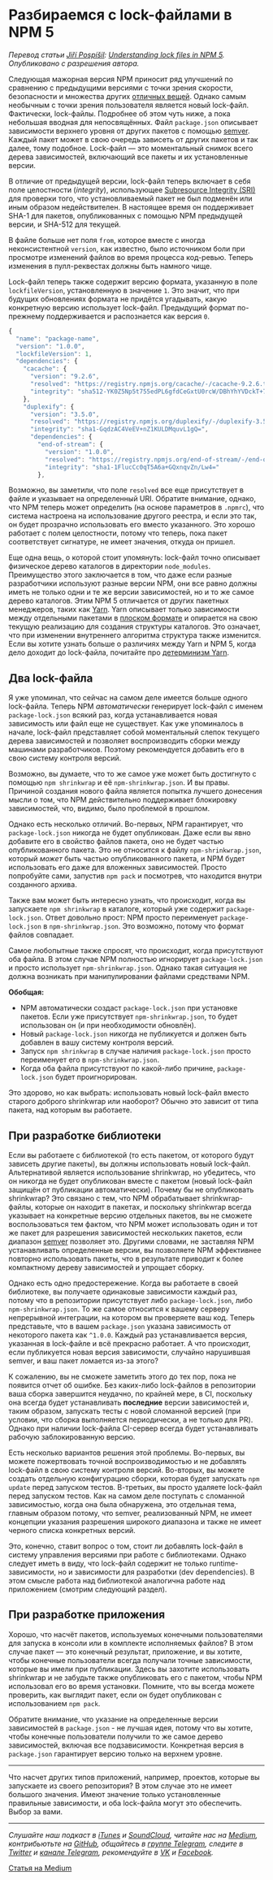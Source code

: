 # Разбираемся с lock-файлами в NPM 5
*Перевод статьи [Jiří Pospíšil](http://jpospisil.com/): [Understanding lock files in NPM 5](http://jpospisil.com/2017/06/02/understanding-lock-files-in-npm-5.html). Опубликовано с разрешения автора.*

Следующая мажорная версия NPM приносит ряд улучшений по сравнению с предыдущими версиями с точки зрения скорости, безопасности и множества других [отличных вещей](https://medium.com/devschacht/npm-5-is-now-npm-latest-9ef037c9f5f5). Однако самым необычным с точки зрения пользователя является новый lock-файл. Фактически, lock-файлы. Подробнее об этом чуть ниже, а пока небольшая вводная для непосвящённых. Файл `package.json` описывает зависимости верхнего уровня от других пакетов с помощью [semver](http://semver.org/). Каждый пакет может в свою очередь зависеть от других пакетов и так далее, тому подобное. Lock-файл — это моментальный снимок всего дерева зависимостей, включающий все пакеты и их установленные версии.

В отличие от предыдущей версии, lock-файл теперь включает в себя поле целостности (*integrity*), использующее [Subresource Integrity (SRI)](https://w3c.github.io/webappsec-subresource-integrity/) для проверки того, что установливаемый пакет не был подменён или иным образом недействителен. В настоящее время он поддерживает SHA-1 для пакетов, опубликованных с помощью NPM предыдущей версии, и SHA-512 для текущей.

В файле больше нет поля `from`, которое вместе с иногда неконсистентной `version`, как известно, было источником боли при просмотре изменений файлов во время процесса код-ревью. Теперь изменения в пулл-реквестах должны быть намного чище.

Lock-файл теперь также содержит версию формата, указанную в поле `lockfileVersion`, установленную в значение `1`. Это значит, что при будущих обновлениях формата не придётся угадывать, какую конкретную версию использует lock-файл. Предыдущий формат по-прежнему поддерживается и распознается как версия `0`.

```javascript
{
  "name": "package-name",
  "version": "1.0.0",
  "lockfileVersion": 1,
  "dependencies": {
    "cacache": {
      "version": "9.2.6",
      "resolved": "https://registry.npmjs.org/cacache/-/cacache-9.2.6.tgz",
      "integrity": "sha512-YK0Z5Np5t755edPL6gfdCeGxtU0rcW/DBhYhYVDckT+7AFkCCtedf2zru5NRbBLFk6e7Agi/RaqTOAfiaipUfg=="
    },
    "duplexify": {
      "version": "3.5.0",
      "resolved": "https://registry.npmjs.org/duplexify/-/duplexify-3.5.0.tgz",
      "integrity": "sha1-GqdzAC4VeEV+nZ1KULDMquvL1gQ=",
      "dependencies": {
        "end-of-stream": {
          "version": "1.0.0",
          "resolved": "https://registry.npmjs.org/end-of-stream/-/end-of-stream-1.0.0.tgz",
          "integrity": "sha1-1FlucCc0qT5A6a+GQxnqvZn/Lw4="
        },
```

Возможно, вы заметили, что поле `resolved` все еще присутствует в файле и указывает на определенный URI. Обратите внимание, однако, что NPM теперь может определить (на основе параметров в `.npmrc`), что система настроена на использование другого реестра, и если это так, он будет прозрачно использовать его вместо указанного. Это хорошо работает с полем целостности, потому что теперь, пока пакет соответствует сигнатуре, не имеет значения, откуда он пришел.

Еще одна вещь, о которой стоит упомянуть: lock-файл точно описывает физическое дерево каталогов в директории `node_modules`. Преимущество этого заключается в том, что даже если разные разработчики используют разные версии NPM, они все равно должны иметь не только одни и те же версии зависимостей, но и то же самое дерево каталогов. Этим NPM 5 отличается от других пакетных менеджеров, таких как [Yarn](https://yarnpkg.com/en/). Yarn описывает только зависимости между отдельными пакетами в [плоском формате](https://github.com/yarnpkg/yarn/blob/46750b2bebd487fb2d2011b9c4b7646ec6e2d8a3/yarn.lock) и опирается на свою текущую реализацию для создания структуры каталогов. Это означает, что при изменении внутреннего алгоритма структура также изменится. Если вы хотите узнать больше о различиях между Yarn и NPM 5, когда дело доходит до lock-файла, почитайте про [детерминизм Yarn](https://github.com/yarnpkg/yarn/blob/46750b2bebd487fb2d2011b9c4b7646ec6e2d8a3/yarn.lock).

## Два lock-файла
Я уже упоминал, что сейчас на самом деле имеется больше одного lock-файла. Теперь NPM *автоматически* генерирует lock-файл с именем `package-lock.json` всякий раз, когда устанавливается новая зависимость или файл еще не существует. Как уже упоминалось в начале, lock-файл представляет собой моментальный слепок текущего дерева зависимостей и позволяет воспроизводить сборки между машинами разработчиков. Поэтому рекомендуется добавить его в свою систему контроля версий.

Возможно, вы думаете, что то же самое уже может быть достигнуто с помощью `npm shrinkwrap` и её `npm-shrinkwrap.json`. И вы правы. Причиной создания нового файла является попытка лучшего донесения мысли о том, что NPM действительно поддерживает блокировку зависимостей, что, видимо, было проблемой в прошлом.

Однако есть несколько отличий. Во-первых, NPM гарантирует, что `package-lock.json` никогда не будет опубликован. Даже если вы явно добавите его в свойство файлов пакета, оно не будет частью опубликованного пакета. Это не относится к файлу `npm-shrinkwrap.json`, который *может* быть частью опубликованного пакета, и NPM будет использовать его даже для вложенных зависимостей. Просто попробуйте сами, запустив `npm pack` и посмотрев, что находится внутри созданного архива.

Также вам может быть интересно узнать, что происходит, когда вы запускаете `npm shrinkwrap` в каталоге, который уже содержит `package-lock.json`. Ответ довольно прост: NPM просто переименует `package-lock.json` в `npm-shrinkwrap.json`. Это возможно, потому что формат файлов совпадает.

Самое любопытные также спросят, что происходит, когда присутствуют оба файла. В этом случае NPM полностью игнорирует `package-lock.json` и просто использует `npm-shrinkwrap.json`. Однако такая ситуация не должна возникать при манипулировании файлами средствами NPM.

**Обобщая:**
* NPM автоматически создаст `package-lock.json` при установке пакетов. Если уже присутствует `npm-shrinkwrap.json`, то будет использован он (и при необходимости обновлён).
* Новый `package-lock.json` никогда не публикуется и должен быть добавлен в вашу систему контроля версий.
* Запуск `npm shrinkwrap` в случае наличия `package-lock.json` просто переименует его в `npm-shrinkwrap.json`.
* Когда оба файла присутствуют по какой-либо причине, `package-lock.json` будет проигнорирован.

Это здорово, но как выбрать: использовать новый lock-файл вместо старого доброго shrinkwrap или наоборот? Обычно это зависит от типа пакета, над которым вы работаете.

## При разработке библиотеки
Если вы работаете с библиотекой (то есть пакетом, от которого будут зависеть другие пакеты), вы должны использовать новый lock-файл. Альтернативой является использование shrinkwrap, но убедитесь, что он никогда не будет опубликован вместе с пакетом (новый lock-файл защищён от публикации автоматически). Почему бы не опубликовать shrinkwrap? Это связано с тем, что NPM обрабатывает shrinkwrap-файлы, которые он находит в пакетах, и поскольку shrinkwrap всегда указывает на конкретные версию отдельных пакетов, вы не сможете воспользоваться тем фактом, что NPM может использовать один и тот же пакет для разрешения зависимостей нескольких пакетов, если диапазон [semver](http://semver.org/) позволяет это. Другими словами, не заставляя NPM устанавливать определенные версии, вы позволяете NPM эффективнее повторно использовать пакеты, что в результате приводит к более компактному дереву зависимостей и упрощает сборку.

Однако есть одно предостережение. Когда вы работаете в своей библиотеке, вы получаете одинаковые зависимости каждый раз, потому что в репозитории присутствует либо `package-lock.json`, либо `npm-shrinkwrap.json`. То же самое относится к вашему серверу непрерывной интеграции, на котором вы проверяете ваш код. Теперь представьте, что в вашем `package.json` указана зависимость от некоторого пакета как `^1.0.0`. Каждый раз устанавливается версия, указанная в lock-файле и всё прекрасно работает. А что происходит, если публикуется новая версия зависимости, случайно нарушившая semver, и ваш пакет ломается из-за этого?

К сожалению, вы не сможете заметить этого до тех пор, пока не появится отчет об ошибке. Без каких-либо lock-файлов в репозитории ваша сборка завершится неудачно, по крайней мере, в CI, поскольку она всегда будет устанавливать **последние** версии зависимостей и, таким образом, запускать тесты с новой сломанной версией (при условии, что сборка выполняется периодически, а не только для PR). Однако при наличии lock-файла CI-сервер всегда будет устанавливать рабочую заблокированную версию.

Есть несколько вариантов решения этой проблемы. Во-первых, вы можете пожертвовать точной воспроизводимостью и не добавлять lock-файл в свою систему контроля версий. Во-вторых, вы можете создать отдельную конфигурацию сборки, которая будет запускать `npm update` перед запуском тестов. В-третьих, вы просто удаляете lock-файл перед запуском тестов. Как на самом деле поступать с сломанной зависимостью, когда она была обнаружена, это отдельная тема, главным образом потому, что semver, реализованный NPM, не имеет концепции указания разрешения широкого диапазона и также не имеет черного списка конкретных версий.

Это, конечно, ставит вопрос о том, стоит ли добавлять lock-файл в систему управления версиями при работе с библиотеками. Однако следует иметь в виду, что lock-файл содержит не только runtime-зависимости, но и зависимости для разработки (dev dependencies). В этом смысле работа над библиотекой аналогична работе над приложением (смотрим следующий раздел).

## При разработке приложения
Хорошо, что насчёт пакетов, используемых конечными пользователями для запуска в консоли или в комплекте исполняемых файлов? В этом случае пакет — это конечный результат, приложение, и вы хотите, чтобы конечные пользователи всегда получали точные зависимости, которые вы имели при публикации. Здесь вы захотите использовать shrinkwrap и не забудьте также опубликовать его с пакетом, чтобы NPM использовал его во время установки. Помните, что вы всегда можете проверить, как выглядит пакет, если он будет опубликован с использованием `npm pack`.

Обратите внимание, что указание на определенные версии зависимостей в `package.json` - не лучшая идея, потому что вы хотите, чтобы конечные пользователи получили то же самое дерево зависимостей, включая все подзависимости. Конкретная версия в `package.json` гарантирует версию только на верхнем уровне.

---
Что насчет других типов приложений, например, проектов, которые вы запускаете из своего репозитория? В этом случае это не имеет большого значения. Имеют значение только установленные правильные зависимости, и оба lock-файла могут это обеспечить. Выбор за вами.

---

*Слушайте наш подкаст в [iTunes](https://itunes.apple.com/ru/podcast/девшахта/id1226773343) и [SoundCloud](https://soundcloud.com/devschacht), читайте нас на [Medium](https://medium.com/devschacht), контрибьютьте на [GitHub](https://github.com/devSchacht), общайтесь в [группе Telegram](https://t.me/devSchacht), следите в [Twitter](https://twitter.com/DevSchacht) и [канале Telegram](https://t.me/devSchachtChannel), рекомендуйте в [VK](https://vk.com/devschacht) и [Facebook](https://www.facebook.com/devSchacht).*

[Статья на Medium](https://medium.com/devschacht/understanding-lock-files-in-npm-5-4bf615c6cd50)
